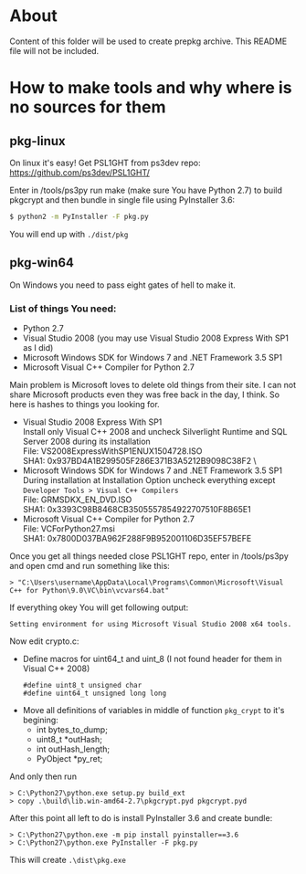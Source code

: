 # About
Content of this folder will be used to create prepkg archive. This README file will not be included.

# How to make tools and why where is no sources for them

## pkg-linux

On linux it's easy! Get PSL1GHT from ps3dev repo: 
    https://github.com/ps3dev/PSL1GHT/

Enter in /tools/ps3py run make (make sure You have Python 2.7) to build pkgcrypt and then bundle in single file using PyInstaller 3.6:
```sh
$ python2 -m PyInstaller -F pkg.py
```
You will end up with `./dist/pkg`

## pkg-win64
On Windows you need to pass eight gates of hell to make it.

### List of things You need:
    
- Python 2.7
- Visual Studio 2008 (you may use Visual Studio 2008 Express With SP1 as I did)
- Microsoft Windows SDK for Windows 7 and .NET Framework 3.5 SP1
- Microsoft Visual C++ Compiler for Python 2.7

Main problem is Microsoft loves to delete old things from their site.
I can not share Microsoft products even they was free back in the day, I think. So here is hashes to things you looking for.

- Visual Studio 2008 Express With SP1 \
  Install only Visual C++ 2008 and uncheck Silverlight Runtime and SQL Server 2008 during its installation\
  File: VS2008ExpressWithSP1ENUX1504728.ISO \
  SHA1: 0x937BD4A1B299505F286E371B3A5212B9098C38F2 \
- Microsoft Windows SDK for Windows 7 and .NET Framework 3.5 SP1 \
  During installation at Installation Option uncheck everything except `Developer Tools > Visual C++ Compilers` \
  File: GRMSDKX_EN_DVD.ISO \
  SHA1: 0x3393C98B8468CB3505557854922707510F8B65E1
- Microsoft Visual C++ Compiler for Python 2.7 \
  File: VCForPython27.msi \
  SHA1: 0x7800D037BA962F288F9B952001106D35EF57BEFE

Once you get all things needed close PSL1GHT repo, enter in /tools/ps3py and open cmd and run something like this:
```
> "C:\Users\username\AppData\Local\Programs\Common\Microsoft\Visual C++ for Python\9.0\VC\bin\vcvars64.bat"
```
If everything okey You will get following output:
```
Setting environment for using Microsoft Visual Studio 2008 x64 tools.
```

Now edit crypto.c:
- Define macros for uint64_t and uint_8 (I not found header for them in Visual C++ 2008)
  ```dsdsd
  #define uint8_t unsigned char
  #define uint64_t unsigned long long
  ```
- Move all definitions of variables in middle of function `pkg_crypt` to it's begining:
    - int bytes_to_dump;
    - uint8_t *outHash;
    - int outHash_length;
    - PyObject *py_ret;

And only then run
```
> C:\Python27\python.exe setup.py build_ext
> copy .\build\lib.win-amd64-2.7\pkgcrypt.pyd pkgcrypt.pyd
```
After this point all left to do is install PyInstaller 3.6 and create bundle:
```
> C:\Python27\python.exe -m pip install pyinstaller==3.6
> C:\Python27\python.exe PyInstaller -F pkg.py 
```
This will create `.\dist\pkg.exe`